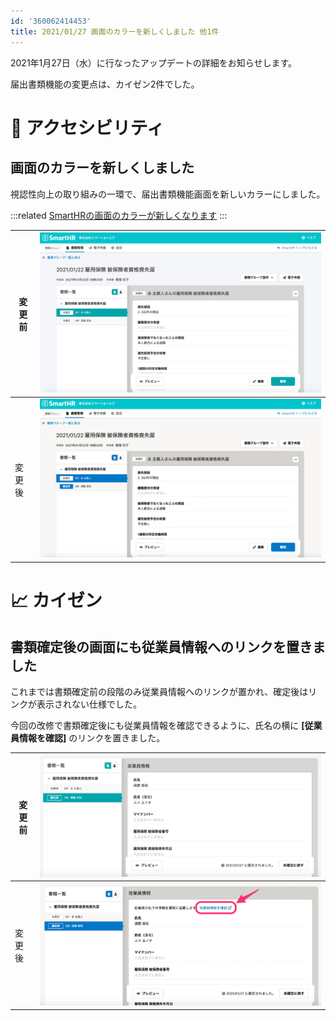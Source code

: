 ```yaml
---
id: '360062414453'
title: 2021/01/27 画面のカラーを新しくしました 他1件
---
```

2021年1月27日（水）に行なったアップデートの詳細をお知らせします。

届出書類機能の変更点は、カイゼン2件でした。

# 🎢 アクセシビリティ

## 画面のカラーを新しくしました

視認性向上の取り組みの一環で、届出書類機能画面を新しいカラーにしました。

:::related
[SmartHRの画面のカラーが新しくなります](https://smarthr.jp/update/21763)
:::

| 変更前 | ![__________2021-01-27_16_11_17.png](./__________2021-01-27_16_11_17.png) |
| --- | --- |
| 変更後 | ![__________2021-01-27_19_07_20.png](./__________2021-01-27_19_07_20.png) |

# 📈 カイゼン

## 書類確定後の画面にも従業員情報へのリンクを置きました

これまでは書類確定前の段階のみ従業員情報へのリンクが置かれ、確定後はリンクが表示されない仕様でした。

今回の改修で書類確定後にも従業員情報を確認できるように、氏名の横に **\[従業員情報を確認\]** のリンクを置きました。

| 変更前 | ![__________2021-01-27_16_18_46.png](./__________2021-01-27_16_18_46.png) |
| --- | --- |
| 変更後 | ![__________2021-01-27_19_09_38.png](./__________2021-01-27_19_09_38.png) |
